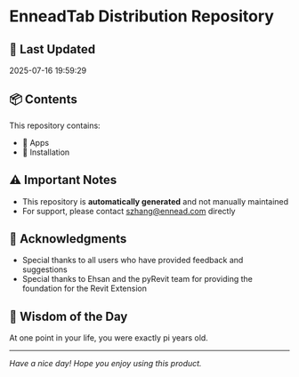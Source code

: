 # EnneadTab Distribution Repository

## 📅 Last Updated
2025-07-16 19:59:29



## 📦 Contents
This repository contains:
- 📂 Apps
- 📂 Installation

## ⚠️ Important Notes
- This repository is **automatically generated** and not manually maintained
- For support, please contact szhang@ennead.com directly

## 🙏 Acknowledgments
- Special thanks to all users who have provided feedback and suggestions
- Special thanks to Ehsan and the pyRevit team for providing the foundation for the Revit Extension

## 💭 Wisdom of the Day
At one point in your life, you were exactly pi years old.

---
*Have a nice day! Hope you enjoy using this product.*
